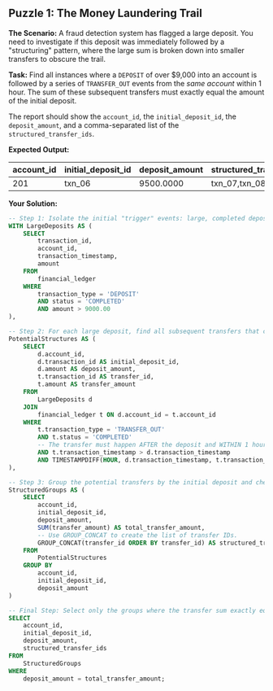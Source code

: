 ## Puzzle 1: The Money Laundering Trail

**The Scenario:** A fraud detection system has flagged a large deposit. You need to investigate if this deposit was immediately followed by a "structuring" pattern, where the large sum is broken down into smaller transfers to obscure the trail.

**Task:** Find all instances where a `DEPOSIT` of over $9,000 into an account is followed by a series of `TRANSFER_OUT` events from the *same account* within 1 hour. The sum of these subsequent transfers must exactly equal the amount of the initial deposit.

The report should show the `account_id`, the `initial_deposit_id`, the `deposit_amount`, and a comma-separated list of the `structured_transfer_ids`.

**Expected Output:**

| account_id | initial_deposit_id | deposit_amount | structured_transfer_ids |
| ---------- | ------------------ | -------------- | ----------------------- |
| 201        | txn_06             | 9500.0000      | txn_07,txn_08,txn_09    |


**Your Solution:**

```sql
-- Step 1: Isolate the initial "trigger" events: large, completed deposits.
WITH LargeDeposits AS (
    SELECT
        transaction_id,
        account_id,
        transaction_timestamp,
        amount
    FROM
        financial_ledger
    WHERE
        transaction_type = 'DEPOSIT'
        AND status = 'COMPLETED'
        AND amount > 9000.00
),

-- Step 2: For each large deposit, find all subsequent transfers that could be part of the structuring.
PotentialStructures AS (
    SELECT
        d.account_id,
        d.transaction_id AS initial_deposit_id,
        d.amount AS deposit_amount,
        t.transaction_id AS transfer_id,
        t.amount AS transfer_amount
    FROM
        LargeDeposits d
    JOIN
        financial_ledger t ON d.account_id = t.account_id
    WHERE
        t.transaction_type = 'TRANSFER_OUT'
        AND t.status = 'COMPLETED'
        -- The transfer must happen AFTER the deposit and WITHIN 1 hour.
        AND t.transaction_timestamp > d.transaction_timestamp
        AND TIMESTAMPDIFF(HOUR, d.transaction_timestamp, t.transaction_timestamp) < 1
),

-- Step 3: Group the potential transfers by the initial deposit and check if the sum matches.
StructuredGroups AS (
    SELECT
        account_id,
        initial_deposit_id,
        deposit_amount,
        SUM(transfer_amount) AS total_transfer_amount,
        -- Use GROUP_CONCAT to create the list of transfer IDs.
        GROUP_CONCAT(transfer_id ORDER BY transfer_id) AS structured_transfer_ids
    FROM
        PotentialStructures
    GROUP BY
        account_id,
        initial_deposit_id,
        deposit_amount
)

-- Final Step: Select only the groups where the transfer sum exactly equals the deposit amount.
SELECT
    account_id,
    initial_deposit_id,
    deposit_amount,
    structured_transfer_ids
FROM
    StructuredGroups
WHERE
    deposit_amount = total_transfer_amount;
```


